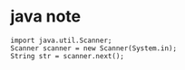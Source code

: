 # java note

>
    import java.util.Scanner;
    Scanner scanner = new Scanner(System.in);
    String str = scanner.next();
